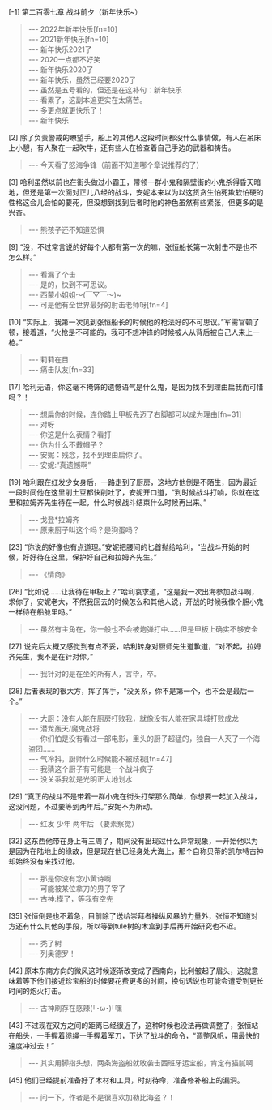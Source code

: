 
[-1] 第二百零七章 战斗前夕（新年快乐~）
>--- 2022年新年快乐[fn=10]<br>
>--- 2021新年快乐[fn=10]<br>
>--- 新年快乐2021了<br>
>--- 2020一点都不好笑<br>
>--- 新年快乐2020了<br>
>--- 新年快乐，虽然已经要2020了<br>
>--- 虽然是五号看的，但还是在这补句：新年快乐<br>
>--- 看累了，这副本追更实在太痛苦。<br>
>--- 多更点就更快乐了！<br>
>--- 新年快乐<br>

[2] 除了负责警戒的瞭望手，船上的其他人这段时间都没什么事情做，有人在吊床上小憩，有人聚在一起吹牛，还有些人在检查着自己手边的武器和祷告。
>--- 今天看了怒海争锋（前面不知道哪个章说推荐的了）<br>

[3] 哈利虽然以前也在街头做过小霸王，带领一群小鬼和隔壁街的小鬼杀得昏天暗地，但还是第一次面对正儿八经的战斗，安妮本来以为以这货贪生怕死欺软怕硬的性格这会儿会怕的要死，但没想到找到后者时他的神色虽然有些紧张，但更多的是兴奋。
>--- 熊孩子还不知道恐惧<br>

[9] “没，不过常言说的好每个人都有第一次的嘛，张恒船长第一次射击不是也不怎么样。”
>--- 看漏了个击<br>
>--- 是的，快到不可思议。<br>
>--- 西蒙小姐姐～(￣▽￣～)~<br>
>--- 可是他有全世界最好的射击老师呀[fn=4]<br>

[10] “实际上，我第一次见到张恒船长的时候他的枪法好的不可思议。”军需官顿了顿，接着道，“火枪是不可能的，我可不想冲锋的时候被人从背后被自己人来上一枪。”
>--- 莉莉在目<br>
>--- 痛击队友[fn=33]<br>

[17] 哈利无语，你这毫不掩饰的遗憾语气是什么鬼，是因为找不到理由扁我而可惜吗？！
>--- 想扁你的时候，连你踏上甲板先迈了右脚都可以成为理由[fn=31]<br>
>--- 对呀<br>
>--- 你这是什么表情？看打<br>
>--- 你为什么不戴帽子？<br>
>--- 安妮：残念，找不到理由扁你了。<br>
>--- 安妮:“真遗憾啊”<br>

[19] 哈利跟在红发少女身后，一路走到了厨房，这地方他倒是不陌生，因为最近一段时间他在这里削土豆都快削吐了，安妮开口道，“到时候战斗打响，你就在这里和拉姆齐先生待在一起，什么时候战斗结束什么时候再出来。”
>--- 戈登*拉姆齐<br>
>--- 原来厨子叫这个吗？是狗蛋吗？<br>

[23] “你说的好像也有点道理。”安妮把腰间的匕首抛给哈利，“当战斗开始的时候，好好待在这里，保护好自己和拉姆齐先生。”
>--- 《情商》<br>

[26] “比如说……让我待在甲板上？”哈利哀求道，“这是我一次出海参加战斗啊，求你了，安妮老大，不然我回去的时候怎么和其他人说，开战的时候我像个胆小鬼一样待在船舱里吗。”
>--- 虽然有主角在，你一般也不会被炮弹打中……但是甲板上确实不够安全<br>

[27] 说完后大概又感觉到有点不妥，哈利转身对厨师先生道歉道，“对不起，拉姆齐先生，我不是在针对你。”
>--- 我针对的是在坐的所有人，言毕，卒。<br>

[28] 后者表现的很大方，挥了挥手，“没关系，你不是第一个，也不会是最后一个。”
>--- 大厨：没有人能在厨房打败我，就像没有人能在家具城打败成龙<br>
>--- 潜龙轰天/魔鬼战将<br>
>--- 你们怕是没有看过一部电影，里头的厨子超猛的，独自一人灭了一个海盗团……<br>
>--- 气冷抖，厨师什么时候能不被歧视[fn=47]<br>
>--- 我猜这个厨子有可能是一个战斗疯子<br>
>--- 没关系我就是光明正大地划水<br>

[29] “真正的战斗不是带着一群小鬼在街头打架那么简单，你想要一起加入战斗，这没问题，不过要等到两年后。”安妮不为所动。
>--- 红发  少年 两年后 （要素察觉）<br>

[32] 这东西他带在身上有三周了，期间没有出现过什么异常现象，一开始他以为是因为在陆地上的缘故，但是现在他已经身处大海上，那个自称贝蒂的凯尔特古神却始终没有来找过他。
>--- 那是你没有念小黄诗啊<br>
>--- 可能被某位拿刀的男子宰了<br>
>--- 古神:摸了，等我有空先<br>

[35] 张恒倒是也不着急，目前除了送给崇拜者操纵风暴的力量外，张恒不知道对方还有什么其他的手段，所以等到tule树的木盒到手后再开始研究也不迟。
>--- 秃了树<br>
>--- 列奥德罗！<br>

[42] 原本东南方向的微风这时候逐渐改变成了西南向，比利皱起了眉头，这就意味着等下他们接近珍宝船的时候要花费更多的时间，换句话说也可能会遭受到更长时间的炮火打击。
>--- 古神刷存在感辣(｢･ω･)｢嘿<br>

[43] 不过现在双方之间的距离已经很近了，这种时候也没法再做调整了，张恒站在船头，一手握着缆绳一手握着军刀，下达了战斗的命令，“调整风帆，用最快的速度冲过去！”
>--- 其实用脚指头想，两条海盗船就敢袭击西班牙运宝船，肯定有猫腻啊<br>

[45] 他们已经提前准备好了木材和工具，时刻待命，准备修补船上的漏洞。
>--- 问一下，作者是不是很喜欢加勒比海盗？！<br>
